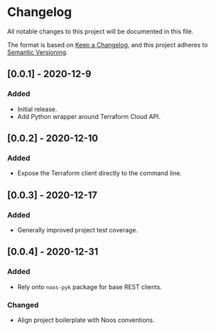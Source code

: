 # Changelog
All notable changes to this project will be documented in this file.

The format is based on [Keep a Changelog](https://keepachangelog.com/en/1.0.0/),
and this project adheres to [Semantic Versioning](https://semver.org/spec/v2.0.0.html).

## [0.0.1] - 2020-12-9
### Added
 - Initial release.
 - Add Python wrapper around Terraform Cloud API.

## [0.0.2] - 2020-12-10
### Added
 - Expose the Terraform client directly to the command line.

## [0.0.3] - 2020-12-17
### Added
 - Generally improved project test coverage.

## [0.0.4] - 2020-12-31
### Added
 - Rely onto `noos-pyk` package for base REST clients.
### Changed
 - Align project boilerplate with Noos conventions.
